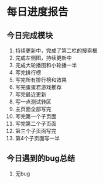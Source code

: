 # 每日进度报告

## 今日完成模块

1. 持续更新中，完成了第二栏的搜索框
2. 完成左侧图，持续更新中
3. 完成大轮播图和小轮播一半
4. 写完排行榜
5. 写完所有排行榜和效果
6. 写完蛋蛋君游戏推荐
7.  写完最近更新 
8. 写一点测试转区
9. 主页面全部写完
10. 写完第一个子页面
11. 写完第二个子页面
12. 第三个子页面写完
13. 第4个子页面写一半

## 今日遇到的bug总结

1. 无bug